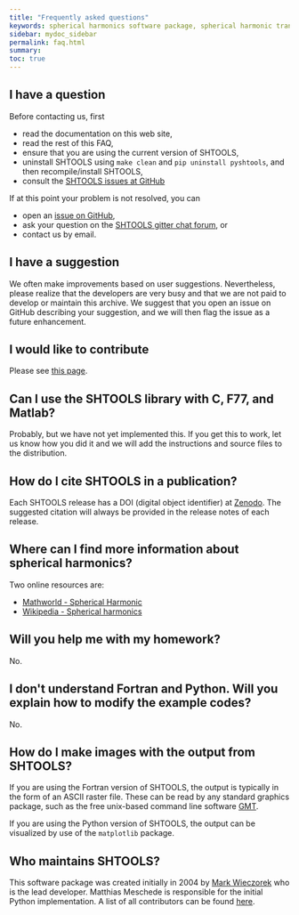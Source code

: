 ```yaml
---
title: "Frequently asked questions"
keywords: spherical harmonics software package, spherical harmonic transform, legendre functions, multitaper spectral analysis, fortran, Python, gravity, magnetic field
sidebar: mydoc_sidebar
permalink: faq.html
summary: 
toc: true
---
```


## I have a question

Before contacting us, first

* read the documentation on this web site,
* read the rest of this FAQ,
* ensure that you are using the current version of SHTOOLS,
* uninstall SHTOOLS using `make clean` and `pip uninstall pyshtools`, and then recompile/install SHTOOLS,
* consult the [SHTOOLS issues at GitHub](https://github.com/SHTOOLS/SHTOOLS/issues)

If at this point your problem is not resolved, you can

* open an [issue on GitHub](https://github.com/SHTOOLS/SHTOOLS/issues),
* ask your question on the [SHTOOLS gitter chat forum](https://gitter.im/SHTOOLS/SHTOOLS), or
* contact us by email.

## I have a suggestion

We often make improvements based on user suggestions. Nevertheless, please realize that the developers are very busy and that we are not paid to develop or maintain this archive. We suggest that you open an issue on GitHub describing your suggestion, and we will then flag the issue as a future enhancement.

## I would like to contribute

Please see [this page](how-to-contribute.html).

## Can I use the SHTOOLS library with C, F77, and Matlab?

Probably, but we have not yet implemented this. If you get this to work, let us know how you did it and we will add the instructions and source files to the distribution.

## How do I cite SHTOOLS in a publication?

Each SHTOOLS release has a DOI (digital object identifier) at [Zenodo](http://zenodo.org/). The suggested citation will always be provided in the release notes of each release.

## Where can I find more information about spherical harmonics?

Two online resources are:

* [Mathworld - Spherical Harmonic](http://mathworld.wolfram.com/SphericalHarmonic.html)
* [Wikipedia - Spherical harmonics](http://en.wikipedia.org/wiki/Spherical_harmonics)

## Will you help me with my homework?

No.

## I don't understand Fortran and Python. Will you explain how to modify the example codes?

No.

## How do I make images with the output from SHTOOLS?

If you are using the Fortran version of SHTOOLS, the output is typically in the form of an ASCII raster file. These can be read by any standard graphics package, such as the free unix-based command line software [GMT](http://gmt.soest.hawaii.edu/).

If you are using the Python version of SHTOOLS, the output can be visualized by use of the `matplotlib` package.

## Who maintains SHTOOLS?

This software package was created initially in 2004 by [Mark Wieczorek](https://www.oca.eu/fr/mark-wieczorek) who is the lead developer. Matthias Meschede is responsible for the initial Python implementation. A list of all contributors can be found [here](contributors.html).
